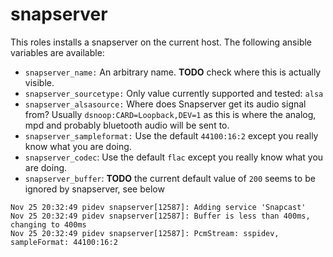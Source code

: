 # snapserver

This roles installs a snapserver on the current host. The following ansible variables are available:

* `snapserver_name:` An arbitrary name. **TODO** check where this is actually visible.
* `snapserver_sourcetype:` Only value currently supported and tested: `alsa`
* `snapserver_alsasource:` Where does Snapserver get its audio signal from? Usually `dsnoop:CARD=Loopback,DEV=1` as this is where the analog, mpd and probably bluetooth audio will be sent to.
* `snapserver_sampleformat:` Use the default `44100:16:2` except you really know what you are doing.
* `snapserver_codec`: Use the default `flac` except you really know what you are doing.
* `snapserver_buffer`: **TODO** the current default value of `200` seems to be ignored by snapserver, see below

~~~
Nov 25 20:32:49 pidev snapserver[12587]: Adding service 'Snapcast'
Nov 25 20:32:49 pidev snapserver[12587]: Buffer is less than 400ms, changing to 400ms
Nov 25 20:32:49 pidev snapserver[12587]: PcmStream: sspidev, sampleFormat: 44100:16:2
~~~


